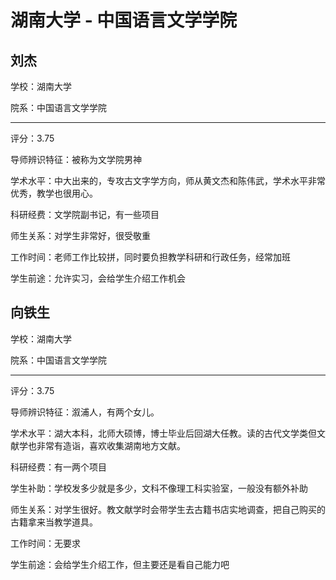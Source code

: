 # 湖南大学 - 中国语言文学学院

## 刘杰

学校：湖南大学

院系：中国语言文学学院

* * *

评分：3.75

导师辨识特征：被称为文学院男神

学术水平：中大出来的，专攻古文字学方向，师从黄文杰和陈伟武，学术水平非常优秀，教学也很用心。

科研经费：文学院副书记，有一些项目

师生关系：对学生非常好，很受敬重

工作时间：老师工作比较拼，同时要负担教学科研和行政任务，经常加班

学生前途：允许实习，会给学生介绍工作机会

## 向铁生

学校：湖南大学

院系：中国语言文学学院

* * *

评分：3.75

导师辨识特征：溆浦人，有两个女儿。

学术水平：湖大本科，北师大硕博，博士毕业后回湖大任教。读的古代文学类但文献学也非常有造诣，喜欢收集湖南地方文献。

科研经费：有一两个项目

学生补助：学校发多少就是多少，文科不像理工科实验室，一般没有额外补助

师生关系：对学生很好。教文献学时会带学生去古籍书店实地调查，把自己购买的古籍拿来当教学道具。

工作时间：无要求

学生前途：会给学生介绍工作，但主要还是看自己能力吧